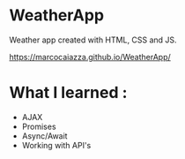 # WeatherApp

Weather app created with HTML, CSS and JS.

https://marcocaiazza.github.io/WeatherApp/

# What I learned :
* AJAX
* Promises
* Async/Await
* Working with API's
